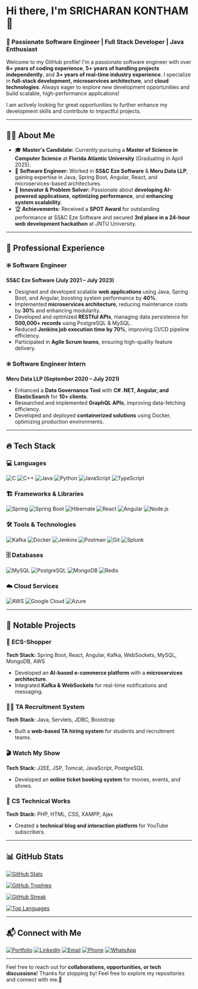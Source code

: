 # Hi there, I'm SRICHARAN KONTHAM 👋

### 🚀 Passionate Software Engineer | Full Stack Developer | Java Enthusiast

Welcome to my GitHub profile! I'm a passionate software engineer with over **6+ years of coding experience**, **5+ years of handling projects independently**, and **3+ years of real-time industry experience**. I specialize in **full-stack development, microservices architecture**, and **cloud technologies**. Always eager to explore new development opportunities and build scalable, high-performance applications!

I am actively looking for great opportunities to further enhance my development skills and contribute to impactful projects. 

---

## 👨‍💻 About Me

- 🎓 **Master's Candidate:** Currently pursuing a **Master of Science in Computer Science** at **Florida Atlantic University** (Graduating in April 2025).
- 💼 **Software Engineer:** Worked in **SS&C Eze Software** & **Meru Data LLP**, gaining expertise in Java, Spring Boot, Angular, React, and microservices-based architectures.
- 🚀 **Innovator & Problem Solver:** Passionate about **developing AI-powered applications**, **optimizing performance**, and **enhancing system scalability**.
- 🏆 **Achievements:** Received a **SPOT Award** for outstanding performance at SS&C Eze Software and secured **3rd place in a 24-hour web development hackathon** at JNTU University.

---

## 💼 Professional Experience

### ❇️ **Software Engineer**  
**SS&C Eze Software (July 2021 – July 2023)**  
- Designed and developed scalable **web applications** using Java, Spring Boot, and Angular, boosting system performance by **40%**.
- Implemented **microservices architecture**, reducing maintenance costs by **30%** and enhancing modularity.
- Developed and optimized **RESTful APIs**, managing data persistence for **500,000+ records** using PostgreSQL & MySQL.
- Reduced **Jenkins job execution time by 70%**, improving CI/CD pipeline efficiency.
- Participated in **Agile Scrum teams**, ensuring high-quality feature delivery.

### ❇️ **Software Engineer Intern**  
**Meru Data LLP (September 2020 – July 2021)**  
- Enhanced a **Data Governance Tool** with **C# .NET, Angular, and ElasticSearch** for **10+ clients**.
- Researched and implemented **GraphQL APIs**, improving data-fetching efficiency.
- Developed and deployed **containerized solutions** using Docker, optimizing production environments.

---

## 🔥 Tech Stack

### 💻 Languages  
![C](https://img.shields.io/badge/C-%2300599C.svg?style=for-the-badge&logo=c&logoColor=white)  ![C++](https://img.shields.io/badge/C++-%2300599C.svg?style=for-the-badge&logo=c%2B%2B&logoColor=white)  ![Java](https://img.shields.io/badge/Java-%23ED8B00.svg?style=for-the-badge&logo=openjdk&logoColor=white)  ![Python](https://img.shields.io/badge/python-3670A0?style=for-the-badge&logo=python&logoColor=ffdd54)  ![JavaScript](https://img.shields.io/badge/JavaScript-F7DF1E?style=for-the-badge&logo=javascript&logoColor=black)  ![TypeScript](https://img.shields.io/badge/TypeScript-007ACC?style=for-the-badge&logo=typescript&logoColor=white)  

### 🏗️ Frameworks & Libraries  
![Spring](https://img.shields.io/badge/Spring-%236DB33F.svg?style=for-the-badge&logo=spring&logoColor=white)  ![Spring Boot](https://img.shields.io/badge/SpringBoot-%236DB33F.svg?style=for-the-badge&logo=springboot&logoColor=white)  ![Hibernate](https://img.shields.io/badge/Hibernate-%23000000.svg?style=for-the-badge&logo=hibernate&logoColor=white)  ![React](https://img.shields.io/badge/React-%2320232a.svg?style=for-the-badge&logo=react&logoColor=%2361DAFB)  ![Angular](https://img.shields.io/badge/Angular-%23DD0031.svg?style=for-the-badge&logo=angular&logoColor=white)  ![Node.js](https://img.shields.io/badge/Node.js-6DA55F?style=for-the-badge&logo=node.js&logoColor=white)  

### 🛠️ Tools & Technologies  
![Kafka](https://img.shields.io/badge/Apache%20Kafka-231F20?style=for-the-badge&logo=apache-kafka&logoColor=white)  ![Docker](https://img.shields.io/badge/Docker-%230db7ed.svg?style=for-the-badge&logo=docker&logoColor=white)  ![Jenkins](https://img.shields.io/badge/Jenkins-%232C5263.svg?style=for-the-badge&logo=jenkins&logoColor=white)  ![Postman](https://img.shields.io/badge/Postman-FF6C37?style=for-the-badge&logo=postman&logoColor=white)  ![Git](https://img.shields.io/badge/Git-%23F05033.svg?style=for-the-badge&logo=git&logoColor=white)  ![Splunk](https://img.shields.io/badge/Splunk-000000?style=for-the-badge&logo=splunk&logoColor=white)  

### 🗄️ Databases  
![MySQL](https://img.shields.io/badge/MySQL-%2300f.svg?style=for-the-badge&logo=mysql&logoColor=white)  ![PostgreSQL](https://img.shields.io/badge/PostgreSQL-%23316192.svg?style=for-the-badge&logo=postgresql&logoColor=white)  ![MongoDB](https://img.shields.io/badge/MongoDB-%234ea94b.svg?style=for-the-badge&logo=mongodb&logoColor=white)  ![Redis](https://img.shields.io/badge/Redis-%23DC382D.svg?style=for-the-badge&logo=redis&logoColor=white)  

### ☁️ Cloud Services  
![AWS](https://img.shields.io/badge/AWS-%23FF9900.svg?style=for-the-badge&logo=amazon-aws&logoColor=white)  ![Google Cloud](https://img.shields.io/badge/Google%20Cloud-%234285F4.svg?style=for-the-badge&logo=google-cloud&logoColor=white)  ![Azure](https://img.shields.io/badge/Azure-%230072C6.svg?style=for-the-badge&logo=azure-devops&logoColor=white)

---

## 📌 Notable Projects

### 🛒 **ECS-Shopper**  
**Tech Stack:** Spring Boot, React, Angular, Kafka, WebSockets, MySQL, MongoDB, AWS  
- Developed an **AI-based e-commerce platform** with a **microservices architecture**.
- Integrated **Kafka & WebSockets** for real-time notifications and messaging.

### 👨‍🎓 **TA Recruitment System**  
**Tech Stack:** Java, Servlets, JDBC, Bootstrap  
- Built a **web-based TA hiring system** for students and recruitment teams.

### 🎬 **Watch My Show**  
**Tech Stack:** J2EE, JSP, Tomcat, JavaScript, PostgreSQL  
- Developed an **online ticket booking system** for movies, events, and shows.

### 📡 **CS Technical Works**  
**Tech Stack:** PHP, HTML, CSS, XAMPP, Ajax  
- Created a **technical blog and interaction platform** for YouTube subscribers.

---

## 📊 GitHub Stats

[![GitHub Stats](https://github-readme-stats.vercel.app/api?username=charankontham&show_icons=true&hide_border=true&theme=radical)](https://github.com/charankontham)

[![GitHub Trophies](https://github-profile-trophy.vercel.app/?username=charankontham&row=1&column=7&theme=darkhub)](https://github.com/ryo-ma/github-profile-trophy)

[![GitHub Streak](https://github-readme-streak-stats.herokuapp.com/?user=charankontham&theme=solarized-dark&hide_border=false)](https://github.com/charankontham)

[![Top Languages](https://github-readme-stats.vercel.app/api/top-langs/?username=charankontham&theme=solarized-dark&hide_border=false&include_all_commits=false&count_private=false&layout=compact)](https://github.com/charankontham)

---

## 📬 Connect with Me

[![Portfolio](https://img.shields.io/badge/Portfolio-%23000000.svg?style=for-the-badge&logo=firefox&logoColor=white)](https://charankontham.github.io/)    [![LinkedIn](https://img.shields.io/badge/LinkedIn-%230A66C2.svg?style=for-the-badge&logo=linkedin&logoColor=white)](https://www.linkedin.com/in/sricharan-kontham)    [![Email](https://img.shields.io/badge/Email-D14836?style=for-the-badge&logo=gmail&logoColor=white)](mailto:sricharankontham2023@gmail.com)    [![Phone](https://img.shields.io/badge/Call-+1%20561--887--8778-blue?style=for-the-badge&logo=phone&logoColor=white)](tel:+15618878778)    [![WhatsApp](https://img.shields.io/badge/WhatsApp-25D366?style=for-the-badge&logo=whatsapp&logoColor=white)](https://wa.me/+919505678967)  

---

Feel free to reach out for **collaborations, opportunities, or tech discussions**! Thanks for stopping by! Feel free to explore my repositories and connect with me.🚀
